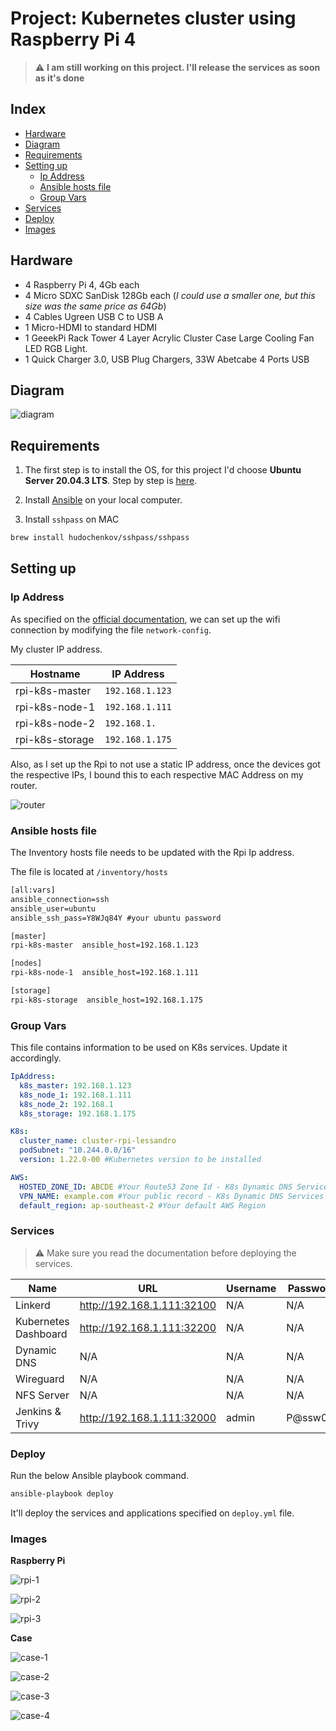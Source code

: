 # Project: Kubernetes cluster using Raspberry Pi 4

> :warning: **I am still working on this project. I'll release the services as soon as it's done**

## Index

- [Hardware](#hardware)
- [Diagram](#diagram)
- [Requirements](#requirements)
- [Setting up](#setting-up)
  - [Ip Address ](#ip-address)
  - [Ansible hosts file](#ansible-hosts-file)
  - [Group Vars](#group-vars)
- [Services](#services)
- [Deploy](#deploy)
- [Images](#images)

## Hardware

- 4 Raspberry Pi 4, 4Gb each
- 4 Micro SDXC SanDisk 128Gb each (_I could use a smaller one, but this size was the same price as 64Gb_)
- 4 Cables Ugreen USB C to USB A
- 1 Micro-HDMI to standard HDMI
- 1 GeeekPi Rack Tower 4 Layer Acrylic Cluster Case Large Cooling Fan LED RGB Light.
- 1 Quick Charger 3.0, USB Plug Chargers, 33W Abetcabe 4 Ports USB

## Diagram

![diagram](img/diagram.png)

## Requirements

1. The first step is to install the OS, for this project I'd choose **Ubuntu Server 20.04.3 LTS**. Step by step is <a href=https://ubuntu.com/tutorials/how-to-install-ubuntu-on-your-raspberry-pi#1-overview> here</a>.

2. Install <a href="https://docs.ansible.com/ansible/latest/installation_guide/intro_installation.html#installing-ansible-on-macos">Ansible</a> on your local computer.

3. Install `sshpass` on MAC

```bash
brew install hudochenkov/sshpass/sshpass
```

## Setting up

### Ip Address

As specified on the <a href=https://ubuntu.com/tutorials/how-to-install-ubuntu-on-your-raspberry-pi#3-wifi-or-ethernet> official documentation</a>, we can set up the wifi connection by modifying the file `network-config`.

My cluster IP address.

| Hostname        | IP Address      |
| --------------- | --------------- |
| rpi-k8s-master  | `192.168.1.123` |
| rpi-k8s-node-1  | `192.168.1.111` |
| rpi-k8s-node-2  | `192.168.1.`    |
| rpi-k8s-storage | `192.168.1.175` |

Also, as I set up the Rpi to not use a static IP address, once the devices got the respective IPs, I bound this to each respective MAC Address on my router.

![router](img/router.png)

### Ansible hosts file

The Inventory hosts file needs to be updated with the Rpi Ip address.

The file is located at `/inventory/hosts`

```txt
[all:vars]
ansible_connection=ssh
ansible_user=ubuntu
ansible_ssh_pass=Y8WJq84Y #your ubuntu password

[master]
rpi-k8s-master  ansible_host=192.168.1.123

[nodes]
rpi-k8s-node-1  ansible_host=192.168.1.111

[storage]
rpi-k8s-storage  ansible_host=192.168.1.175
```

### Group Vars

This file contains information to be used on K8s services. Update it accordingly.

```yml
IpAddress:
  k8s_master: 192.168.1.123
  k8s_node_1: 192.168.1.111
  k8s_node_2: 192.168.1
  k8s_storage: 192.168.1.175

K8s:
  cluster_name: cluster-rpi-lessandro
  podSubnet: "10.244.0.0/16"
  version: 1.22.0-00 #Kubernetes version to be installed

AWS:
  HOSTED_ZONE_ID: ABCDE #Your Route53 Zone Id - K8s Dynamic DNS Services
  VPN_NAME: example.com #Your public record - K8s Dynamic DNS Services
  default_region: ap-southeast-2 #Your default AWS Region
```

### Services

> :warning: Make sure you read the documentation before deploying the services.

| Name                 | URL                        | Username | Password | Documentation                              |
| -------------------- | -------------------------- | -------- | -------- | ------------------------------------------ |
| Linkerd              | http://192.168.1.111:32100 | N/A      | N/A      | [link](roles/k8s/linkerd/README.md)        |
| Kubernetes Dashboard | http://192.168.1.111:32200 | N/A      | N/A      | [link](roles/k8s/dashboard/README.md)      |
| Dynamic DNS          | N/A                        | N/A      | N/A      | [link](roles/apps/dynamic-dns/README.md)   |
| Wireguard            | N/A                        | N/A      | N/A      | [link](roles/apps/wireguard/README.md)     |
| NFS Server           | N/A                        | N/A      | N/A      | [link](roles/apps/nfs-server/README.md)    |
| Jenkins & Trivy      | http://192.168.1.111:32000 | admin    | P@ssw0rd | [link](roles/apps/jenkins-trivy/README.md) |

### Deploy

Run the below Ansible playbook command.

```bash
ansible-playbook deploy
```

It'll deploy the services and applications specified on `deploy.yml` file.

### Images

**Raspberry Pi**

![rpi-1](img/rpi-1.jpeg)

![rpi-2](img/rpi-2.jpeg)

![rpi-3](img/rpi-3.jpeg)

**Case**

![case-1](img/case-1.jpeg)

![case-2](img/case-2.jpeg)

![case-3](img/case-3.png)

![case-4](img/case-4.png)
